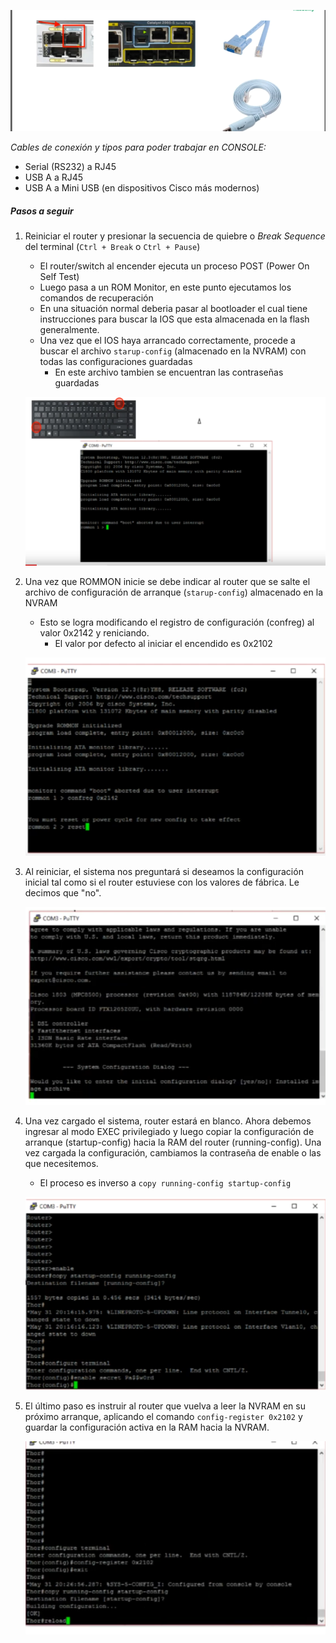 ![](_anexos_/Screenshot%20from%202024-01-02%2001-31-47.png)

_Cables de conexión y tipos para poder trabajar en CONSOLE:_
- Serial (RS232) a RJ45
- USB A a RJ45
- USB A a Mini USB (en dispositivos Cisco más modernos)

##### Pasos a seguir
1. Reiniciar el router y presionar la secuencia de quiebre o _Break Sequence_ del terminal (`Ctrl + Break` o `Ctrl + Pause`)
	- El router/switch al encender ejecuta un proceso POST (Power On Self Test)
	- Luego pasa a un ROM Monitor, en este punto ejecutamos los comandos de recuperación
	- En una situación normal deberia pasar al bootloader el cual tiene instrucciones para buscar la IOS que esta almacenada en la flash generalmente. 
	- Una vez que el IOS haya arrancado correctamente, procede a buscar el archivo `starup-config` (almacenado en la NVRAM) con todas las configuraciones guardadas
		- En este archivo tambien se encuentran las contraseñas guardadas

	![](_anexos_/Screenshot%20from%202024-01-02%2001-36-28.png)

2. Una vez que ROMMON inicie se debe indicar al router que se salte el archivo de configuración de arranque (`starup-config`) almacenado en la NVRAM
	- Esto se logra modificando el registro de configuración (confreg) al valor 0x2142 y reniciando.
		- El valor por defecto al iniciar el encendido es 0x2102
	
	![](_anexos_/Screenshot%20from%202024-01-02%2001-43-27.png)

3. Al reiniciar, el sistema nos preguntará si deseamos la configuración inicial tal como si el router estuviese con los valores de fábrica. Le decimos que "no".

	![](_anexos_/Screenshot%20from%202024-01-02%2001-49-42.png)

4. Una vez cargado el sistema, router estará en blanco. Ahora debemos ingresar al modo EXEC privilegiado y luego copiar la configuración de arranque (startup-config) hacia la RAM del router (running-config). Una vez cargada la configuración, cambiamos la contraseña de enable o las que necesitemos.
	- El proceso es inverso a `copy running-config startup-config`  
	 
	![](_anexos_/Screenshot%20from%202024-01-02%2001-53-41.png)

5. El último paso es instruir al router que vuelva a leer la NVRAM en su próximo arranque, aplicando el comando `config-register 0x2102` y guardar la configuración activa en la RAM hacia la NVRAM.
 
	 ![](_anexos_/Screenshot%20from%202024-01-02%2001-55-28.png)


